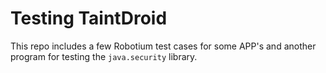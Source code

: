 # Testing TaintDroid

This repo includes a few Robotium test cases for some APP's 
and another program for testing the `java.security` library. 


